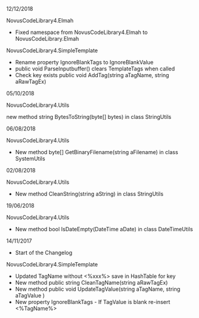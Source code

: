 12/12/2018

NovusCodeLibrary4.Elmah

* Fixed namespace from NovusCodeLibrary4.Elmah to NovusCodeLibrary.Elmah


NovusCodeLibrary4.SimpleTemplate

* Rename property IgnoreBlankTags to IgnoreBlankValue
* public void ParseInputbuffer() clears TemplateTags when called
* Check key exists public void AddTag(string aTagName, string aRawTagEx)

05/10/2018

NovusCodeLibrary4.Utils

new method string BytesToString(byte[] bytes) in class StringUtils

06/08/2018

NovusCodeLibrary4.Utils

* New method  byte[] GetBinaryFilename(string aFilename) in class SystemUtils

02/08/2018

NovusCodeLibrary4.Utils

* New method CleanString(string aString) in class StringUtils


19/06/2018

NovusCodeLibrary4.Utils

* New method bool IsDateEmpty(DateTime aDate) in class DateTimeUtils 


14/11/2017

* Start of the Changelog

NovusCodeLibrary4.SimpleTemplate

* Updated TagName without <%xxx%> save in HashTable for key
* New method public string CleanTagName(string aRawTagEx)
* New method public void UpdateTagValue(string aTagName, string aTagValue )
* New property IgnoreBlankTags - If TagValue is blank re-insert <%TagName%>


                                                                                                                                                                                                                                                           